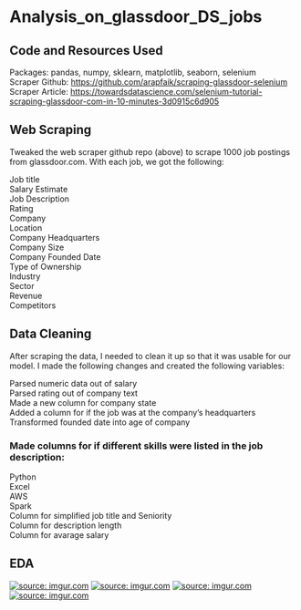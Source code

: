 # Analysis_on_glassdoor_DS_jobs

## Code and Resources Used
Packages: pandas, numpy, sklearn, matplotlib, seaborn, selenium <br>
Scraper Github: https://github.com/arapfaik/scraping-glassdoor-selenium<br>
Scraper Article: https://towardsdatascience.com/selenium-tutorial-scraping-glassdoor-com-in-10-minutes-3d0915c6d905<br>


## Web Scraping<br>
Tweaked the web scraper github repo (above) to scrape 1000 job postings from glassdoor.com. With each job, we got the following:<br>

Job title<br>
Salary Estimate<br>
Job Description<br>
Rating<br>
Company<br>
Location<br>
Company Headquarters<br>
Company Size<br>
Company Founded Date<br>
Type of Ownership<br>
Industry<br>
Sector<br>
Revenue<br>
Competitors<br>

## Data Cleaning<br>
After scraping the data, I needed to clean it up so that it was usable for our model. I made the following changes and created the following variables:<br>

Parsed numeric data out of salary<br>
Parsed rating out of company text<br>
Made a new column for company state<br>
Added a column for if the job was at the company’s headquarters<br>
Transformed founded date into age of company<br>

### Made columns for if different skills were listed in the job description:<br>
Python<br>
Excel<br>
AWS<br>
Spark<br>
Column for simplified job title and Seniority<br>
Column for description length<br>
Column for avarage salary<br>

## EDA
<a href="https://imgur.com/Oaqh0Yq"><img src="https://i.imgur.com/Oaqh0Yq.png" title="source: imgur.com" /></a>
<a href="https://imgur.com/YPqdmKP"><img src="https://i.imgur.com/YPqdmKP.png" title="source: imgur.com" /></a>
<a href="https://imgur.com/efq9xD6"><img src="https://i.imgur.com/efq9xD6.png" title="source: imgur.com" /></a>
<a href="https://imgur.com/KnfEYsC"><img src="https://i.imgur.com/KnfEYsC.png" title="source: imgur.com" /></a>

